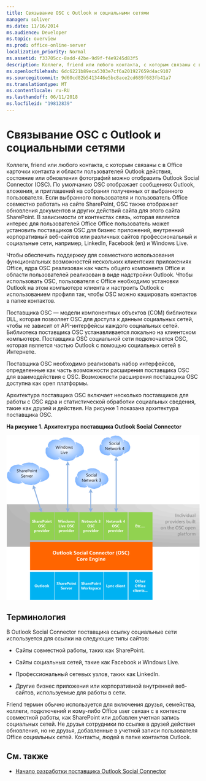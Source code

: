 ```yaml
---
title: Связывание OSC с Outlook и социальными сетями
manager: soliver
ms.date: 11/16/2014
ms.audience: Developer
ms.topic: overview
ms.prod: office-online-server
localization_priority: Normal
ms.assetid: f33705cc-8add-42be-9d9f-f4e9245d83f5
description: Коллеги, friend или любого контакта, с которым связаны с в Office карточки контакта и области пользователей Outlook действия, состояние или обновления фотографий можно отобразить Outlook Social Connector (OSC).
ms.openlocfilehash: 6dc6221b89eca5303e7cf6a201927659d4ac9107
ms.sourcegitcommit: 9d60cd82b5413446e5bc8ace2cd689f683fb41a7
ms.translationtype: MT
ms.contentlocale: ru-RU
ms.lasthandoff: 06/11/2018
ms.locfileid: "19812839"
---
```

# <a name="relating-the-osc-with-outlook-and-social-networks"></a>Связывание OSC с Outlook и социальными сетями

Коллеги, friend или любого контакта, с которым связаны с в Office карточки контакта и области пользователей Outlook действия, состояние или обновления фотографий можно отобразить Outlook Social Connector (OSC). По умолчанию OSC отображает сообщениях Outlook, вложения, и приглашений на собрания полученных от выбранного пользователя. Если выбранного пользователя и пользователь Office совместно работать на сайте SharePoint, OSC также отображает обновления документов и других действий сайта для этого сайта SharePoint. В зависимости от контекстах связь, которая является интерес для пользователей Office Office пользователь может установить поставщиков OSC для бизнес приложений, внутренний корпоративный веб-сайтов или различных сайтов профессиональный и социальные сети, например, LinkedIn, Facebook (en) и Windows Live.
  
Чтобы обеспечить поддержку для совместного использования функциональных возможностей нескольких клиентских приложениях Office, ядра OSC реализован как часть общего компонента Office и области пользователей реализован в виде надстройки Outlook. Чтобы использовать OSC, пользователя с Office необходимо установки Outlook на этом компьютере клиента и настроить Outlook с использованием профиля так, чтобы OSC можно кэшировать контактов в папке контактов. 
  
Поставщика OSC — модели компонентных объектов (COM) библиотеки DLL, которая позволяет OSC для доступа к данным социальных сетей, чтобы не зависит от API-интерфейсы каждого социальных сетей. Библиотека поставщика OSC устанавливается локально на клиентском компьютере. Поставщика OSC социальной сети подключается OSC, которая является частью Outlook с помощью социальных сетей в Интернете.
  
Поставщика OSC необходимо реализовать набор интерфейсов, определенные как часть возможности расширения поставщика OSC для взаимодействия с OSC. Возможности расширения поставщика OSC доступна как open платформы.
  
Архитектура поставщика OSC включает несколько поставщиков для работы с OSC ядра и статистической обработки социальных сведения, такие как друзей и действия. На рисунке 1 показана архитектура поставщика OSC.
  
**На рисунке 1. Архитектура поставщика Outlook Social Connector**

![Социальные сети, поставщики OSC, OSC и Office](media/off15OSCRef_Architecture.gif)
  
## <a name="terminology"></a>Терминология

В Outlook Social Connector поставщика ссылку социальные сети используется для ссылки на следующие типы сайтов: 
  
- Сайты совместной работы, таких как SharePoint.
    
- Сайты социальных сетей, такие как Facebook и Windows Live.
    
- Профессиональный сетевых узлов, таких как LinkedIn.
    
- Другие бизнес приложения или корпоративной внутренней веб-сайтов, используемые для работы в сети.
    
Friend термин обычно используется для включения друзья, семейства, коллеги, подключений и кому-либо Office user связан с в контексте совместной работы, как SharePoint или добавлен учетная запись социальных сетей. Не друзья сотрудники по ссылке в друзей действия обновления, но не друзья, добавленные в учетной записи пользователя Office социальных сетей. Контакты, людей в папке контактов Outlook. 
  
## <a name="see-also"></a>См. также

- [Начало разработки поставщика Outlook Social Connector](getting-started-with-developing-an-outlook-social-connector-provider.md)


